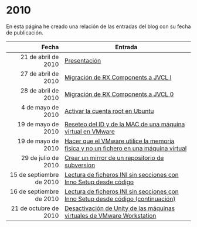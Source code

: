 # 2010

En esta página he creado una relación de las entradas del blog con su fecha de publicación.

| Fecha  | Entrada |
| --: | -- |
| 21 de abril de 2010 | [Presentación](../2010/presentacion.md) |
| 27 de abril de 2010 | [Migración de RX Components a JVCL I](../2010/migracion_de_rx_components_a_jvcl_i.md) |
| 28 de abril de 2010 | [Migración de RX Components a JVCL 0](../2010/migracion_de_rx_components_a_jvcl_0.md) |
| 4 de mayo de 2010 | [Activar la cuenta root en Ubuntu](../2010/activar_la_cuenta_root_en_ubuntu.md) |
| 19 de mayo de 2010 | [Reseteo del ID y de la MAC de una máquina virtual en VMware](../2010/reseteo_del_id_y_de_la_mac_de_una_maquina_virtual_en_vmware.md) |
| 19 de mayo de 2010 | [Hacer que el VMware utilice la memoria física y no un fichero en una máquina virtual](../2010/hacer_que_el_vmware_utilice_la_memoria_fisica_y_no_un_fichero_en_una_maquina_virtual.md) |
| 29 de julio de 2010 | [Crear un mirror de un repositorio de subversion](../2010/crear_un_mirror_de_un_repositorio_de_subversion.md) |
| 15 de septiembre de 2010 | [Lectura de ficheros INI sin secciones con Inno Setup desde código](../2010/lectura_de_ficheros_ini_sin_secciones_con_inno_setup_desde_codigo.md) |
| 16 de septiembre de 2010 | [Lectura de ficheros INI sin secciones con Inno Setup desde código (continuación)](../2010/lectura_de_ficheros_ini_sin_secciones_con_inno_setup_desde_codigo_continuacion.md) |
| 21 de octubre de 2010 | [Desactivación de Unity de las máquinas virtuales de VMware Workstation](../2010/desactivacion_de_unity_de_las_maquinas_virtuales_de_vmware_workstation.md) |
